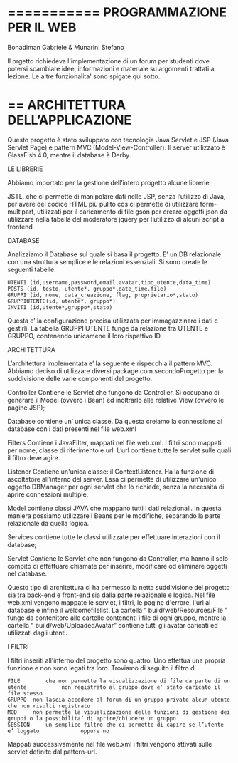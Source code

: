 ===========
PROGRAMMAZIONE PER IL WEB
===========

Bonadiman Gabriele & Munarini Stefano






Il prgetto richiedeva l'implementazione di un forum per studenti dove potersi scambiare idee, informazioni e materiale su argomenti trattati a lezione. Le altre funzionalita' sono spigate qui sotto. 








==
ARCHITETTURA DELL’APPLICAZIONE
==
Questo progetto è stato sviluppato con tecnologia Java Servlet e JSP (Java Servlet Page) e pattern MVC (Model-View-Controller). Il server utilizzato è GlassFish 4.0, mentre il database è Derby.



LE LIBRERIE 

Abbiamo importato per la gestione dell’intero progetto alcune librerie

JSTL, che ci permette di manipolare dati nelle JSP, senza l’utilizzo di Java, per avere del codice HTML più pulito
cos ci permette di utilizzare form-multipart, utilizzati per il caricamento di file
gson per creare oggetti json da utilizzare nella tabella del moderatore
jquery per l’utilizzo di alcuni script a frontend





DATABASE

Analizziamo il Database sul quale si basa il progetto. E’ un DB relazionale con una struttura semplice e le relazioni essenziali. Si sono create le seguenti tabelle:

	UTENTI (id,username,password,email,avatar,tipo_utente,data_time)
	POSTS (id, testo, utente*, gruppo*,date_time,file)
	GRUPPI (id, nome, data_creazione, flag, proprietario*,stato)
	GRUPPIUTENTE(id, utente*, gruppo*)
	INVITI (id,utente*,gruppo*,stato)

Questa e’ la configurazione precisa utilizzata per immagazzinare i dati e gestirli. La tabella GRUPPI UTENTE funge da relazione tra UTENTE e GRUPPO, contenendo unicamene il loro rispettivo ID. 







ARCHITETTURA

L’architettura implementata e’ la seguente e rispecchia il pattern MVC. Abbiamo deciso di utilizzare diversi package com.secondoProgetto per la suddivisione delle varie componenti del progetto.
  

Controller 
		Contiene le Servlet che fungono da Controller.  Si occupano di generare 		il Model (ovvero i Bean) ed inoltrarlo alle relative View (ovvero le pagine 		JSP);

Database
		contiene un’ unica classe. Da questa creiamo la connessione al 		database con i dati presenti nel file web.xml

Filters
		Contiene i JavaFilter, mappati nel file web.xml. I filtri sono mappati per 		nome, classe di riferimento e url. L’url contiene tutte le servlet sulle 		quali il filtro deve agire.

Listener 
		Contiene un'unica classe: il ContextListener. Ha la funzione di 
		ascoltatore all’interno del server. Essa ci permette di utilizzare un'unico 		oggetto DBManager per ogni servlet che lo richiede, senza la necessità 		di aprire connessioni multiple.

Model 
		contiene classi JAVA che mappano tutti i dati relazionali. In questa 		maniera possiamo utilizzare i Beans per le modifiche, separando la parte 		relazionale da quella logica.

Services 
		contiene tutte le classi utilizzate per effettuare interazioni con il 		database;

Servlet 
		Contiene le Servlet che non fungono da Controller, ma hanno il solo 		compito di effettuare chiamate per inserire, modificare od eliminare 		oggetti nel database.

Questo tipo di architettura ci ha permesso la netta suddivisione del progetto sia tra back-end e front-end sia dalla parte relazionale e logica. 
Nel file web.xml vengono mappate le servlet, i filtri, le pagine d'errore, l'url al database e infine il welcome­file­list. La cartella “ build/web/Resources/File ” funge da contenitore alle cartelle contenenti i file di ogni gruppo, mentre la cartella “ build/web/UploadedAvatar” contiene tutti gli avatar caricati ed utilizzati dagli utenti.



I FILTRI

I filtri inseriti all’interno del progetto sono quattro. Uno effettua una propria funzione e non sono legati tra loro. Troviamo di seguito il filtro di

	FILE 		che non permette la visualizzazione di file da parte di un utente 			non registrato al gruppo dove e’ stato caricato il file stesso
	GRUPPO	non lascia accedere al forum di un gruppo privato alcun utente 			che non risulti registrato
	MOD	 	non permette la visualizzazione delle funzioni di gestione dei 			gruppi o la possibilita’ di aprire/chiudere un gruppo
	SESSION 	un semplice filtro che ci permette di capire se l’utente e’ loggato 			oppure no

Mappati successivamente nel file web.xml i filtri vengono attivati sulle servlet definite dal pattern-url. 


